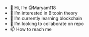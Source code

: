 - 👋 Hi, I’m @Maryam118
- 👀 I’m interested in Bitcoin theory
- 🌱 I’m currently learning blockchain
- 💞️ I’m looking to collaborate on repo
- 📫 How to reach me 

<!---
Maryam118/Maryam118 is a ✨ special ✨ repository because its `README.md` (this file) appears on your GitHub profile.
You can click the Preview link to take a look at your changes.
--->
